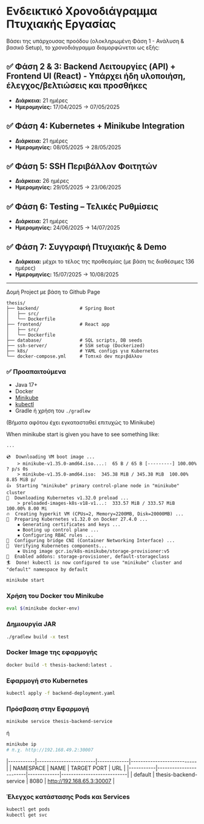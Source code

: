 # Ενδεικτικό Χρονοδιάγραμμα Πτυχιακής Εργασίας

Βάσει της υπάρχουσας προόδου (ολοκληρωμένη Φάση 1 - Ανάλυση & βασικό Setup), το χρονοδιάγραμμα διαμορφώνεται ως εξής:

## ✅ Φάση 2 & 3: Backend Λειτουργίες (API) + Frontend UI (React) - Υπάρχει ήδη υλοποιήση, έλεγχος/βελτιώσεις και προσθήκες
- **Διάρκεια:** 21 ημέρες
- **Ημερομηνίες:** 17/04/2025 → 07/05/2025

## ✅ Φάση 4: Kubernetes + Minikube Integration
- **Διάρκεια:** 21 ημέρες
- **Ημερομηνίες:** 08/05/2025 → 28/05/2025

## ✅ Φάση 5: SSH Περιβάλλον Φοιτητών
- **Διάρκεια:** 26 ημέρες
- **Ημερομηνίες:** 29/05/2025 → 23/06/2025

## ✅ Φάση 6: Testing – Τελικές Ρυθμίσεις
- **Διάρκεια:** 21 ημέρες
- **Ημερομηνίες:** 24/06/2025 → 14/07/2025

## ✅ Φάση 7: Συγγραφή Πτυχιακής & Demo
- **Διάρκεια:** μέχρι το τέλος της προθεσμίας (με βάση τις διαθέσιμες 136 ημέρες)
- **Ημερομηνίες:** 15/07/2025 →  10/08/2025

---

Δομή Project με βάση το Github Page
```
thesis/
├── backend/               # Spring Boot
│   ├── src/
│   └── Dockerfile
├── frontend/              # React app
│   ├── src/
│   └── Dockerfile
├── database/              # SQL scripts, DB seeds
├── ssh-server/            # SSH setup (Dockerized)
├── k8s/                   # YAML configs για Kubernetes
└── docker-compose.yml     # Τοπικό dev περιβάλλον
```

### ✅ Προαπαιτούμενα

- Java 17+
- Docker
- [Minikube](https://minikube.sigs.k8s.io/docs/start/)
- [kubectl](https://kubernetes.io/docs/tasks/tools/)
- Gradle ή χρήση του `./gradlew`
  
(Βήματα αφότου έχει εγκατασταθεί επιτυχώς το Minikube)

When minikube start is given you have to see something like:
```
... 

💿  Downloading VM boot image ...
    > minikube-v1.35.0-amd64.iso....:  65 B / 65 B [---------] 100.00% ? p/s 0s
    > minikube-v1.35.0-amd64.iso:  345.38 MiB / 345.38 MiB  100.00% 8.85 MiB p/
👍  Starting "minikube" primary control-plane node in "minikube" cluster
💾  Downloading Kubernetes v1.32.0 preload ...
    > preloaded-images-k8s-v18-v1...:  333.57 MiB / 333.57 MiB  100.00% 8.00 Mi
🔥  Creating hyperkit VM (CPUs=2, Memory=2200MB, Disk=20000MB) ...
🐳  Preparing Kubernetes v1.32.0 on Docker 27.4.0 ...
    ▪ Generating certificates and keys ...
    ▪ Booting up control plane ...
    ▪ Configuring RBAC rules ...
🔗  Configuring bridge CNI (Container Networking Interface) ...
🔎  Verifying Kubernetes components...
    ▪ Using image gcr.io/k8s-minikube/storage-provisioner:v5
🌟  Enabled addons: storage-provisioner, default-storageclass
🏄  Done! kubectl is now configured to use "minikube" cluster and "default" namespace by default
```

```bash  
minikube start 
```

### Χρήση του Docker του Minikube
```bash
eval $(minikube docker-env)
```

### Δημιουργία JAR
```bash
./gradlew build -x test
```

### Docker Image της εφαρμογής
```bash
docker build -t thesis-backend:latest .
```

### Εφαρμογή στο Kubernetes
```bash
kubectl apply -f backend-deployment.yaml
```

### Πρόσβαση στην Εφαρμογή
```bash
minikube service thesis-backend-service
```
ή 
```bash
minikube ip
# π.χ. http://192.168.49.2:30007
```

|-----------|------------------------|-------------|---------------------------|
| NAMESPACE |          NAME          | TARGET PORT |            URL            |
|-----------|------------------------|-------------|---------------------------|
| default   | thesis-backend-service |        8080 | http://192.168.65.3:30007 |

### Έλεγχος κατάστασης Pods και Services
```bash
kubectl get pods
kubectl get svc
```
